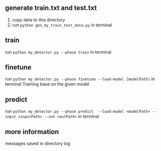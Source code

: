 ## generate train.txt and test.txt

1. copy data to this directory
2. run `python gen_my_train_test_data.py` in terminal

## train

run `python my_detector.py --phase train` in terminal

## finetune

run `python my_detector.py --phase finetune --load-model [modelPath]` in terminal
Training base on the given model

## predict

run `python my_detector.py --phase predict  --load-model <modelPath> --input <inputPath> --out <outPath>` in terminal

## more information

messages saved in directory log